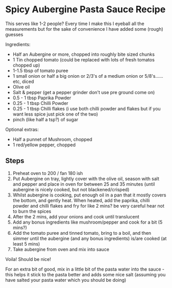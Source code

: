 # Spicy Aubergine Pasta Sauce Recipe
This serves like 1-2 people? Every time I make this I eyeball all the measurements but for the sake of convenience I have added some (rough) guesses

Ingredients:

* Half an Aubergine or more, chopped into roughly bite sized chunks
* 1 Tin chopped tomato (could be replaced with lots of fresh tomatos chopped up)
* 1-1.5 tbsp of tomato puree  
* 1 small onion or half a big onion or 2/3's of a medium onion or 5/8's...... etc, diced
* Olive oil
* Salt & pepper (get a pepper grinder don't use pre ground come on)
* 0.5 - 1 tbsp Paprika Powder
* 0.25 - 1 tbsp Chilli Powder
* 0.25 - 1 tbsp Chilli flakes (i use both chilli powder and flakes but if you want less spice just pick one of the two)
* pinch (like half a tsp?) of sugar

Optional extras:
* Half a punnet of Mushroom, chopped
* 1 red/yellow pepper, chopped


## Steps
1. Preheat oven to 200 / fan 180 ish 
2. Put Aubergine on tray, lightly cover with the olive oil, season with salt and pepper and place in oven for between 25 and 35 minutes (until aubergine is nicely cooked, but not blackened/crisped)
3. Whilst aubergine is cooking, put enough oil in a pan that it mostly covers the bottom, and gently heat. When heated, add the paprika, chilli powder and chilli flakes and fry for like 2 mins? be very careful hear not to burn the spices 
4. After the 2 mins, add your onions and cook until translucent
5. Add any bonus ingredients like mushroom/pepper and cook for a bit (5 mins?)
6. Add the tomato puree and tinned tomato, bring to a boil, and then simmer until the aubergine (and any bonus ingredients) is/are cooked (at least 5 mins)
7. Take aubergine from oven and mix into sauce

Voila! Should be nice! 

For an extra bit of good, mix in a little bit of the pasta water into the sauce - this helps it stick to the pasta better and adds some nice salt (assuming you have salted your pasta water which you should be doing)
